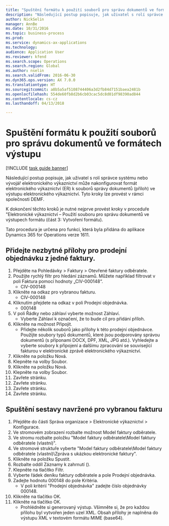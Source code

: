 ```yaml
--- 
title: "Spuštění formátu k použití souborů pro správu dokumentů ve formátech výstupu"
description: "Následující postup popisuje, jak uživatel s rolí správce systému nebo vývojář elektronického výkaznictví může nakonfigurovat formát elektronického výkaznictví (ER) k souborů správy dokumentů (příloh) ve výstupu elektronického výkaznictví."
author: NickSelin
manager: AnnBe
ms.date: 10/31/2016
ms.topic: business-process
ms.prod: 
ms.service: dynamics-ax-applications
ms.technology: 
audience: Application User
ms.reviewer: kfend
ms.search.scope: Operations
ms.search.region: Global
ms.author: nselin
ms.search.validFrom: 2016-06-30
ms.dyn365.ops.version: AX 7.0.0
ms.translationtype: HT
ms.sourcegitcommit: a8b5a5af5108744406a3d2fb84d7151baea2481b
ms.openlocfilehash: 554de60fb8d2b6cb03cac5dc8d01df98390ad844
ms.contentlocale: cs-cz
ms.lasthandoff: 04/13/2018

---
```

# <a name="run-format-to-use-document-management-files-in-format-outputs"></a>Spuštění formátu k použití souborů pro správu dokumentů ve formátech výstupu 

[!INCLUDE [task guide banner](../../includes/task-guide-banner.md)]

Následující postup popisuje, jak uživatel s rolí správce systému nebo vývojář elektronického výkaznictví může nakonfigurovat formát elektronického výkaznictví (ER) k souborů správy dokumentů (příloh) ve výstupu elektronického výkaznictví. Tyto kroky lze provést v rámci společnosti DEMF.

K dokončení těchto kroků je nutné nejprve provést kroky v proceduře "Elektronické výkaznictví – Použití souboru pro správu dokumentů ve výstupech formátu (část 3: Vytvoření formátu).

Tato procedura je určena pro funkci, která byla přidána do aplikace Dynamics 365 for Operations verze 1611.


## <a name="add-necessary-attachments-for-sales-order-of-a-single-invoice"></a>Přidejte nezbytné přílohy pro prodejní objednávku z jedné faktury.
1. Přejděte na Pohledávky > Faktury > Otevřené faktury odběratele.
2. Použijte rychlý filtr pro hledání záznamů. Můžete například filtrovat v poli Faktura pomocí hodnoty „CIV-000148“.
    * CIV-000148  
3. Klikněte na odkaz pro vybranou fakturu.
    * CIV-000148  
4. Kliknutím přejdete na odkaz v poli Prodejní objednávka.
    * 000148  
5. V poli Řádky nebo záhlaví vyberte možnost Záhlaví.
    * Vyberte Záhlaví k označení, že to bude cíl pro přidání příloh.  
6. Klikněte na možnost Připojit.
    * Přidejte několik souborů jako přílohy k této prodejní objednávce. Použijte soubory typů dokumentů, které jsou podporovány správou dokumentů (s příponami DOCX, DPF, XML, JPG atd.). Vyhledejte a vyberte soubory k připojení a dalšímu zpracování se související fakturou v elektronické zprávě elektronického výkaznictví.  
7. Klikněte na položku Nová.
8. Klepněte na volby Soubor.
9. Klikněte na položku Nová.
10. Klepněte na volby Soubor.
11. Zavřete stránku.
12. Zavřete stránku.
13. Zavřete stránku.
14. Zavřete stránku.

## <a name="run-the-designed-report-for-the-selected-invoice"></a>Spuštění sestavy navržené pro vybranou fakturu
1. Přejděte do části Správa organizace > Elektronické výkaznictví > Konfigurace.
2. Ve stromovém zobrazení rozbalte možnost Model faktury odběratele.
3. Ve stromu rozbalte položku "Model faktury odběratele\Model faktury odběratele (vlastní)".
4. Ve stromové struktuře vyberte "Model faktury odběratele\Model faktury odběratele (vlastní)\Zpráva s ukázkou elektronické faktury".
5. Klikněte na položku Spustit.
6. Rozbalte oddíl Záznamy k zahrnutí ().
7. Klepněte na tlačítko Filtr.
8. Vyberte řádek deníku faktury odběratele a pole Prodejní objednávka.
9. Zadejte hodnotu 000148 do pole Kritéria.
    * V poli kritérií "Prodejní objednávka" zadejte číslo objednávky 000148.  
10. Klikněte na tlačítko OK.
11. Klikněte na tlačítko OK.
    * Prohlédněte si generovaný výstup. Všimněte si, že pro každou přílohu byl vytvořen jeden uzel XML. Obsah přílohy je naplněna do výstupu XML v textovém formátu MIME (base64).  


